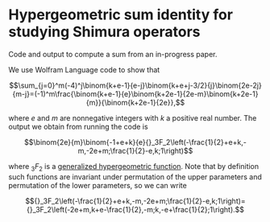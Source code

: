 # Hypergeometric sum identity for studying Shimura operators
Code and output to compute a sum from an in-progress paper.

We use Wolfram Language code to show that 

$$\sum_{j=0}^m(-4)^j\binom{k+e-1}{e-j}\binom{k+e+j-3/2}{j}\binom{2e-2j}{m-j}=(-1)^m\frac{\binom{k+e-1}{e}\binom{k+2e-1}{2e-m}\binom{k+2e-1}{m}}{\binom{k+2e-1}{2e}},$$

where $e$ and $m$ are nonnegative integers with $k$ a positive real number. The output we obtain from running the code is

$$\binom{2e}{m}\binom{-1+e+k}{e}{}_3F_2\left(-\frac{1}{2}+e+k,-m,-2e+m;\frac{1}{2}-e,k;1\right)$$

where ${}_3F_2$ is a [generalized hypergeometric function](https://en.wikipedia.org/wiki/Generalized_hypergeometric_function). Note that by definition such functions are invariant under permutation of the upper parameters and permutation of the lower parameters, so we can write

$${}_3F_2\left(-\frac{1}{2}+e+k,-m,-2e+m;\frac{1}{2}-e,k;1\right)={}_3F_2\left(-2e+m,k+e-\frac{1}{2},-m;k,-e+\frac{1}{2};1\right).$$
